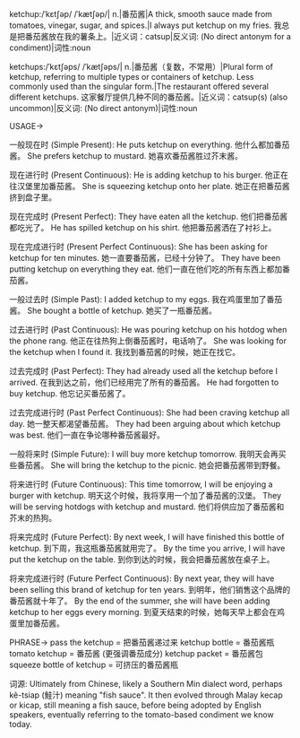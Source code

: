 ketchup:/ˈkɛtʃəp/ /ˈkætʃəp/| n.|番茄酱|A thick, smooth sauce made from tomatoes, vinegar, sugar, and spices.|I always put ketchup on my fries. 我总是把番茄酱放在我的薯条上。|近义词：catsup|反义词: (No direct antonym for a condiment)|词性:noun

ketchups:/ˈkɛtʃəps/ /ˈkætʃəps/| n.|番茄酱（复数，不常用）|Plural form of ketchup, referring to multiple types or containers of ketchup.  Less commonly used than the singular form.|The restaurant offered several different ketchups. 这家餐厅提供几种不同的番茄酱。|近义词：catsup(s) (also uncommon)|反义词: (No direct antonym)|词性:noun


USAGE->

一般现在时 (Simple Present):
He puts ketchup on everything. 他什么都加番茄酱。
She prefers ketchup to mustard. 她喜欢番茄酱胜过芥末酱。

现在进行时 (Present Continuous):
He is adding ketchup to his burger. 他正在往汉堡里加番茄酱。
She is squeezing ketchup onto her plate. 她正在把番茄酱挤到盘子里。

现在完成时 (Present Perfect):
They have eaten all the ketchup. 他们把番茄酱都吃光了。
He has spilled ketchup on his shirt. 他把番茄酱洒在了衬衫上。

现在完成进行时 (Present Perfect Continuous):
She has been asking for ketchup for ten minutes. 她一直要番茄酱，已经十分钟了。
They have been putting ketchup on everything they eat.  他们一直在他们吃的所有东西上都加番茄酱。

一般过去时 (Simple Past):
I added ketchup to my eggs. 我在鸡蛋里加了番茄酱。
She bought a bottle of ketchup. 她买了一瓶番茄酱。

过去进行时 (Past Continuous):
He was pouring ketchup on his hotdog when the phone rang. 他正在往热狗上倒番茄酱时，电话响了。
She was looking for the ketchup when I found it. 我找到番茄酱的时候，她正在找它。

过去完成时 (Past Perfect):
They had already used all the ketchup before I arrived. 在我到达之前，他们已经用完了所有的番茄酱。
He had forgotten to buy ketchup. 他忘记买番茄酱了。

过去完成进行时 (Past Perfect Continuous):
She had been craving ketchup all day. 她一整天都渴望番茄酱。
They had been arguing about which ketchup was best.  他们一直在争论哪种番茄酱最好。

一般将来时 (Simple Future):
I will buy more ketchup tomorrow. 我明天会再买些番茄酱。
She will bring the ketchup to the picnic. 她会把番茄酱带到野餐。

将来进行时 (Future Continuous):
This time tomorrow, I will be enjoying a burger with ketchup. 明天这个时候，我将享用一个加了番茄酱的汉堡。
They will be serving hotdogs with ketchup and mustard.  他们将供应加了番茄酱和芥末的热狗。

将来完成时 (Future Perfect):
By next week, I will have finished this bottle of ketchup. 到下周，我这瓶番茄酱就用完了。
By the time you arrive, I will have put the ketchup on the table.  到你到达的时候，我会把番茄酱放在桌子上。


将来完成进行时 (Future Perfect Continuous):
By next year, they will have been selling this brand of ketchup for ten years. 到明年，他们销售这个品牌的番茄酱就十年了。
By the end of the summer, she will have been adding ketchup to her eggs every morning. 到夏天结束的时候，她每天早上都会在鸡蛋里加番茄酱。


PHRASE->
pass the ketchup = 把番茄酱递过来
ketchup bottle = 番茄酱瓶
tomato ketchup = 番茄酱 (更强调番茄成分)
ketchup packet = 番茄酱包
squeeze bottle of ketchup =  可挤压的番茄酱瓶


词源:
Ultimately from Chinese, likely a Southern Min dialect word, perhaps kê-tsiap (鮭汁) meaning "fish sauce".  It then evolved through Malay kecap or kicap, still meaning a fish sauce, before being adopted by English speakers, eventually referring to the tomato-based condiment we know today.
